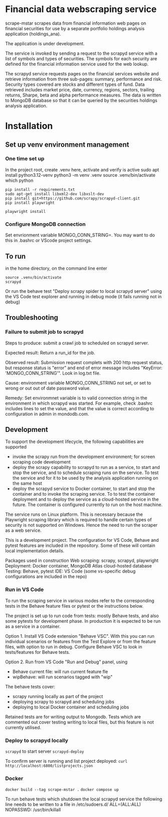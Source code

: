 Financial data webscraping service
==================================

scrape-mstar scrapes data from financial information
web pages on financial securities for use by a
separate portfolio holdings analysis application (holdings_ana).

The application is under development.

The service is invoked by sending a request to the scrapyd service with a list
of symbols and types of securities. The symbols for each security are defined
for the financial information service used for the web lookup.

The scrapyd service requests pages on the financial services website
and retrieve information from three sub-pages: 
summary, performance and risk. Security types covered are stocks and different types of 
fund. Data retrieved includes market price, date, currency,
 regions, sectors, trailing returns, Sharpe, beta and alpha performance measures. 
 The data is written to MongoDB database so that it can be queried by 
 the securities holdings analysis application.

 Installation
===============

## Set up venv environment management
### One time set up
In the project root, create .venv here, activate and verify is active
    sudo apt install python3.12-venv
    python3 -m venv .venv
    source .venv/bin/activate
    which python


    pip install -r requirements.txt
    sudo apt-get install libxml2-dev libxslt-dev
    pip install git+https://github.com/scrapy/scrapyd-client.git
    pip install playwright
    
    playwright install

### Configure MongoDB connection
Set envrionment variable MONGO_CONN_STRING=<mongodb-connectionstring>. 
You may want to do this in .bashrc or VScode project settings.

To run 
-----
in the home directory, on the command line enter

    source .venv/bin/activate
    scrapyd

Or run the behave test "Deploy scrapy spider to local scrapyd server" using the
VS Code test explorer and running in debug mode (it fails running not in debug)

Troubleshooting
---------------
### Failure to submit job to scrapyd
Steps to produce: submit a crawl job to scheduled on  scrapyd server.

Expected result: Return a run_id for the job.

Observed result: Submission request complets with 200 http request status, but 
response status is "error" and end of error message includes 
"KeyError: 'MONGO_CONN_STRING'". Look in log.txt file.

Cause: environment variable MONGO_CONN_STRING not set, or set to wrong or out 
out of date password value.

Remedy: Set environmnet variable is to valid connection string in the environment in which scrapyd 
was started. For example, check .bashrc includes lines to set the value, and that the value is correct according to configuration in admin in mondodb.com.

Development
-----------
To support the development lifecycle, the following capabilities are supported
- invoke the scrapy run from the development environment; for screen scraping code
development
- deploy the scrapy capability to scrapyd to run as a service, to start and stop
the service, and to schedule scraping runs on the service. To test the service and
for it to be used by the analysis application running on the same host
- deploy the scrapyd service to Docker container, to start and stop the container and
to invoke the scraping service. To to test the container deployment and to deploy the
service as a cloud-hosted service in the future.  The container is configured currently
 to run on the host machine.

The service runs on Linux platform. This is necessary because the Playwright 
scraping library which is required to handle certain types of security is not 
supported on Windows.  Hence the need to run the scraper as a web service. 

This is a development project. The configuration for VS Code, Behave and pytest
features are included in the repository. Some of these will contain local 
implementation details.

Packages used in construction
Web scraping: scrapy, scrapyd, playwright
Deployment: Docker container, MongoDB Atlas cloud-hosted database
Testing: Behave, pytest
IDE: VS Code (some vs-specific debug configurations are included in the repo)


### Run in VS Code

To run the scraping service in various modes refer to the corresponding tests in 
the Behave feature files or pytest or the instructions below.

The project is set up to run code from tests: mostly Behave tests, and also
some pytests for development phase. In production it is expected to be run as a 
service in a container.

Option 1. Install VS Code extension "Behave VSC". With this you can run 
individual scenarios
or features from the Test Explore or from the feature files, with option to run
in debug. Configure Behave VSC to look in tests/features for Behave tests.

Option 2. Run from VS Code "Run and Debug" panel, using
- Behave current file: will run current feature fle
- wipBehave: will run scenarios tagged with "wip"

The behave tests cover:
- scrapy running locally as part of the project
- deploying scrapy to scrapyd and scheduling jobs 
- deploying to local Docker container and scheduling jobs

Retained tests are for writing output to Mongodb. Tests which are commented out
cover testing writing to local files, but this feature is not currently
utilised.

### Deploy to scrapyd locally
`scrapyd`   to start server
`scrapyd-deploy`

To confirm server is running and list project deployed:
`curl http://localhost:6800/listprojects.json`

### Docker
`docker build --tag scrape-mstar .`
`docker compose up`

To run behave tests which shutdown the local scrapyd service the following line 
needs to be written to a file in /etc/sudoers.d/
<admin-account-name> ALL=(ALL:ALL) NOPASSWD: /usr/bin/killall
